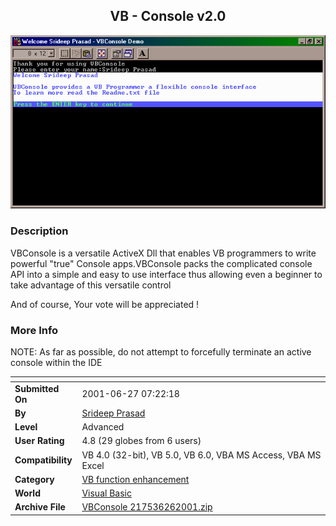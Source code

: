 ﻿<div align="center">

## VB \- Console v2\.0

<img src="PIC20016262210291822.gif">
</div>

### Description

VBConsole is a versatile ActiveX Dll that enables VB programmers to write powerful "true" Console apps.VBConsole packs the complicated console API into a simple and easy to use interface thus allowing even a beginner to take advantage of this versatile control

And of course, Your vote will be appreciated !
 
### More Info
 
NOTE: As far as possible, do not attempt to forcefully terminate an active console within the IDE


<span>             |<span>
---                |---
**Submitted On**   |2001-06-27 07:22:18
**By**             |[Srideep Prasad](https://github.com/Planet-Source-Code/PSCIndex/blob/master/ByAuthor/srideep-prasad.md)
**Level**          |Advanced
**User Rating**    |4.8 (29 globes from 6 users)
**Compatibility**  |VB 4\.0 \(32\-bit\), VB 5\.0, VB 6\.0, VBA MS Access, VBA MS Excel
**Category**       |[VB function enhancement](https://github.com/Planet-Source-Code/PSCIndex/blob/master/ByCategory/vb-function-enhancement__1-25.md)
**World**          |[Visual Basic](https://github.com/Planet-Source-Code/PSCIndex/blob/master/ByWorld/visual-basic.md)
**Archive File**   |[VBConsole 217536262001\.zip](https://github.com/Planet-Source-Code/srideep-prasad-vb-console-v2-0__1-24474/archive/master.zip)








